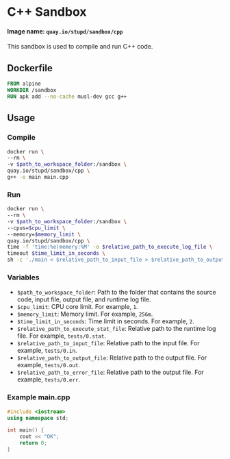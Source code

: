 # C++ Sandbox
#### Image name: `quay.io/stupd/sandbox/cpp`

This sandbox is used to compile and run C++ code.

## Dockerfile
```Dockerfile
FROM alpine
WORKDIR /sandbox
RUN apk add --no-cache musl-dev gcc g++
```

## Usage

### Compile
```bash
docker run \
--rm \
-v $path_to_workspace_folder:/sandbox \
quay.io/stupd/sandbox/cpp \
g++ -o main main.cpp
```

### Run
```bash
docker run \
--rm \
-v $path_to_workspace_folder:/sandbox \
--cpus=$cpu_limit \
--memory=$memory_limit \
quay.io/stupd/sandbox/cpp \
time -f 'time:%e|memory:%M' -o $relative_path_to_execute_log_file \
timeout $time_limit_in_seconds \
sh -c './main < $relative_path_to_input_file > $relative_path_to_output_file 2> $relative_path_to_error_file'
```

### Variables
- `$path_to_workspace_folder`: Path to the folder that contains the source code, input file, output file, and runtime log file.
- `$cpu_limit`: CPU core limit. For example, `1`.
- `$memory_limit`: Memory limit. For example, `256m`.
- `$time_limit_in_seconds`: Time limit in seconds. For example, `2`.
- `$relative_path_to_execute_stat_file`: Relative path to the runtime log file. For example, `tests/0.stat`.
- `$relative_path_to_input_file`: Relative path to the input file. For example, `tests/0.in`.
- `$relative_path_to_output_file`: Relative path to the output file. For example, `tests/0.out`.
- `$relative_path_to_error_file`: Relative path to the output file. For example, `tests/0.err`.

### Example main.cpp
```c++
#include <iostream>
using namespace std;

int main() {
    cout << "OK";
    return 0;
}
```